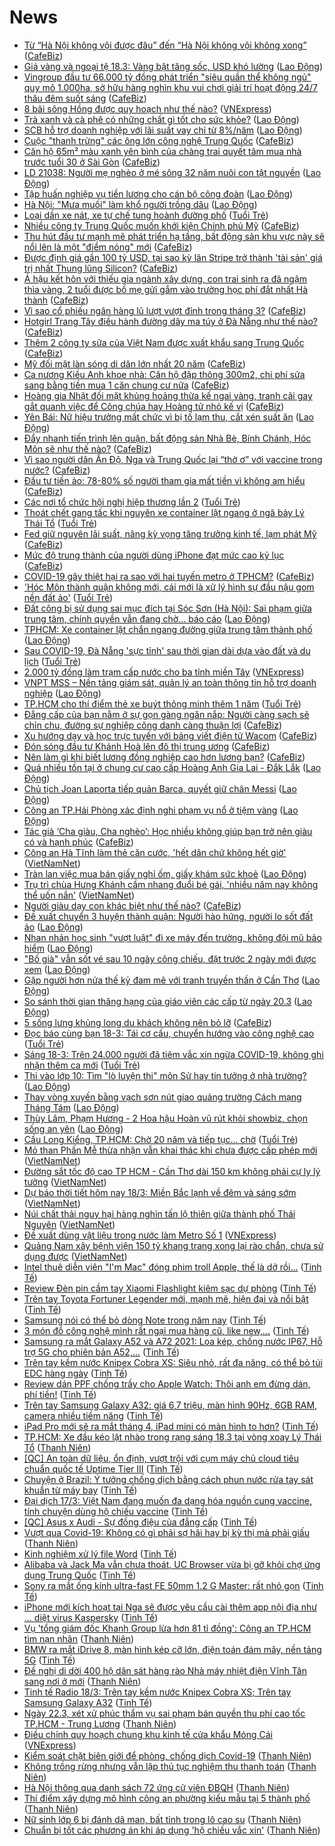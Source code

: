 # News

- [Từ “Hà Nội không vội được đâu” đến “Hà Nội không vội không xong”](https://cafebiz.vn/tu-ha-noi-khong-voi-duoc-dau-den-ha-noi-khong-voi-khong-xong-2021031809441902.chn) ([CafeBiz](https://cafebiz.vn))
- [Giá vàng và ngoại tệ 18.3: Vàng bật tăng sốc, USD khó lường](https://laodong.vn/video-thoi-su/gia-vang-va-ngoai-te-183-vang-bat-tang-soc-usd-kho-luong-890268.ldo) ([Lao Động](https://laodong.vn))
- [Vingroup đầu tư 66.000 tỷ đồng phát triển "siêu quần thể không ngủ" quy mô 1.000ha, sở hữu hàng nghìn khu vui chơi giải trí hoạt động 24/7 thâu đêm suốt sáng](https://cafebiz.vn/vingroup-dau-tu-66000-ty-dong-phat-trien-sieu-quan-the-khong-ngu-quy-mo-1000ha-so-huu-hang-nghin-khu-vui-choi-giai-tri-hoat-dong-24-7-thau-dem-suot-sang-20210318091047068.chn) ([CafeBiz](https://cafebiz.vn))
- [8 bãi sông Hồng được quy hoạch như thế nào?](https://vnexpress.net/8-bai-song-hong-duoc-quy-hoach-nhu-the-nao-4250038.html) ([VNExpress](https://vnexpress.net))
- [Trà xanh và cà phê có những chất gì tốt cho sức khỏe?](https://laodong.vn/dinh-duong-am-thuc/tra-xanh-va-ca-phe-co-nhung-chat-gi-tot-cho-suc-khoe-889927.ldo) ([Lao Động](https://laodong.vn))
- [SCB hỗ trợ doanh nghiệp với lãi suất vay chỉ từ 8%/năm](https://laodong.vn/kinh-te/scb-ho-tro-doanh-nghiep-voi-lai-suat-vay-chi-tu-8nam-890263.ldo) ([Lao Động](https://laodong.vn))
- [Cuộc "thanh trừng" các ông lớn công nghệ Trung Quốc](https://cafebiz.vn/cuoc-thanh-trung-cac-ong-lon-cong-nghe-trung-quoc-20210318084530424.chn) ([CafeBiz](https://cafebiz.vn))
- [Căn hộ 65m² màu xanh yên bình của chàng trai quyết tâm mua nhà trước tuổi 30 ở Sài Gòn](https://cafebiz.vn/can-ho-65m-mau-xanh-yen-binh-cua-chang-trai-quyet-tam-mua-nha-truoc-tuoi-30-o-sai-gon-20210318092130019.chn) ([CafeBiz](https://cafebiz.vn))
- [LD 21038: Người mẹ nghèo ở mé sông 32 năm nuôi con tật nguyền](https://laodong.vn/tlv-canh-doi/ld-21038-nguoi-me-ngheo-o-me-song-32-nam-nuoi-con-tat-nguyen-884806.ldo) ([Lao Động](https://laodong.vn))
- [Tập huấn nghiệp vụ tiền lương cho cán bộ công đoàn](https://laodong.vn/ldld-tphcm/tap-huan-nghiep-vu-tien-luong-cho-can-bo-cong-doan-890216.ldo) ([Lao Động](https://laodong.vn))
- [Hà Nội: &quot;Mưa muối&quot; làm khổ người trồng dâu](https://laodong.vn/xa-hoi/ha-noi-mua-muoi-lam-kho-nguoi-trong-dau-890198.ldo) ([Lao Động](https://laodong.vn))
- [Loại dần xe nát, xe tự chế tung hoành đường phố](https://tuoitre.vn/loai-dan-xe-nat-xe-tu-che-tung-hoanh-duong-pho-20210317192552878.htm) ([Tuổi Trẻ](https://tuoitre.vn))
- [Nhiều công ty Trung Quốc muốn khởi kiện Chính phủ Mỹ](https://cafebiz.vn/nhieu-cong-ty-trung-quoc-muon-khoi-kien-chinh-phu-my-20210318084707862.chn) ([CafeBiz](https://cafebiz.vn))
- [Thu hút đầu tư mạnh mẽ phát triển hạ tầng, bất động sản khu vực này sẽ nổi lên là một "điểm nóng" mới](https://cafebiz.vn/thu-hut-dau-tu-manh-me-phat-trien-ha-tang-bat-dong-san-khu-vuc-nay-se-noi-len-la-mot-diem-nong-moi-20210318085302405.chn) ([CafeBiz](https://cafebiz.vn))
- [Được định giá gần 100 tỷ USD, tại sao kỳ lân Stripe trở thành 'tài sản' giá trị nhất Thung lũng Silicon?](https://cafebiz.vn/duoc-dinh-gia-gan-100-ty-usd-tai-sao-ky-lan-stripe-tro-thanh-tai-san-gia-tri-nhat-thung-lung-silicon-20210318083417253.chn) ([CafeBiz](https://cafebiz.vn))
- [Á hậu kết hôn với thiếu gia ngành xây dựng, con trai sinh ra đã ngậm thìa vàng, 2 tuổi được bố mẹ gửi gắm vào trường học phí đắt nhất Hà thành](https://cafebiz.vn/a-hau-ket-hon-voi-thieu-gia-nganh-xay-dung-con-trai-sinh-ra-da-ngam-thia-vang-2-tuoi-duoc-bo-me-gui-gam-vao-truong-hoc-phi-dat-nhat-ha-thanh-2021031808460911.chn) ([CafeBiz](https://cafebiz.vn))
- [Vì sao cổ phiếu ngân hàng lũ lượt vượt đỉnh trong tháng 3?](https://cafebiz.vn/vi-sao-co-phieu-ngan-hang-lu-luot-vuot-dinh-trong-thang-3-20210318084547427.chn) ([CafeBiz](https://cafebiz.vn))
- [Hotgirl Trang Tây điều hành đường dây ma túy ở Đà Nẵng như thế nào?](https://cafebiz.vn/hotgirl-trang-tay-dieu-hanh-duong-day-ma-tuy-o-da-nang-nhu-the-nao-20210318084446387.chn) ([CafeBiz](https://cafebiz.vn))
- [Thêm 2 công ty sữa của Việt Nam được xuất khẩu sang Trung Quốc](https://cafebiz.vn/them-2-cong-ty-sua-cua-viet-nam-duoc-xuat-khau-sang-trung-quoc-20210318084429897.chn) ([CafeBiz](https://cafebiz.vn))
- [Mỹ đối mặt làn sóng di dân lớn nhất 20 năm](https://cafebiz.vn/my-doi-mat-lan-song-di-dan-lon-nhat-20-nam-20210318084343177.chn) ([CafeBiz](https://cafebiz.vn))
- [Ca nương Kiều Anh khoe nhà: Căn hộ đập thông 300m2, chi phí sửa sang bằng tiền mua 1 căn chung cư nữa](https://cafebiz.vn/ca-nuong-kieu-anh-khoe-nha-can-ho-dap-thong-300m2-chi-phi-sua-sang-bang-tien-mua-1-can-chung-cu-nua-20210318084244638.chn) ([CafeBiz](https://cafebiz.vn))
- [Hoàng gia Nhật đối mặt khủng hoảng thừa kế ngai vàng, tranh cãi gay gắt quanh việc để Công chúa hay Hoàng tử nhỏ kế vị](https://cafebiz.vn/hoang-gia-nhat-doi-mat-khung-hoang-thua-ke-ngai-vang-tranh-cai-gay-gat-quanh-viec-de-cong-chua-hay-hoang-tu-nho-ke-vi-20210318084058715.chn) ([CafeBiz](https://cafebiz.vn))
- [Yên Bái: Nữ hiệu trưởng mất chức vì bị tố lạm thu, cắt xén suất ăn](https://laodong.vn/giao-duc/yen-bai-nu-hieu-truong-mat-chuc-vi-bi-to-lam-thu-cat-xen-suat-an-889429.ldo) ([Lao Động](https://laodong.vn))
- [Đẩy nhanh tiến trình lên quận, bất động sản Nhà Bè, Bính Chánh, Hóc Môn sẽ như thế nào?](https://cafebiz.vn/day-nhanh-tien-trinh-len-quan-bat-dong-san-nha-be-binh-chanh-hoc-mon-se-nhu-the-nao-2021031808364669.chn) ([CafeBiz](https://cafebiz.vn))
- [Vì sao người dân Ấn Độ, Nga và Trung Quốc lại “thờ ơ” với vaccine trong nước?](https://cafebiz.vn/vi-sao-nguoi-dan-an-do-nga-va-trung-quoc-lai-tho-o-voi-vaccine-trong-nuoc-20210318083619389.chn) ([CafeBiz](https://cafebiz.vn))
- [Đầu tư tiền ảo: 78-80% số người tham gia mất tiền vì không am hiểu](https://cafebiz.vn/dau-tu-tien-ao-78-80-so-nguoi-tham-gia-mat-tien-vi-khong-am-hieu-20210318083352901.chn) ([CafeBiz](https://cafebiz.vn))
- [Các nơi tổ chức hội nghị hiệp thương lần 2](https://tuoitre.vn/cac-noi-to-chuc-hoi-nghi-hiep-thuong-lan-2-20210318082049719.htm) ([Tuổi Trẻ](https://tuoitre.vn))
- [Thoát chết gang tấc khi nguyên xe container lật ngang ở ngã bảy Lý Thái Tổ](https://tuoitre.vn/thoat-chet-gang-tac-khi-nguyen-xe-container-lat-ngang-o-nga-bay-ly-thai-to-20210318081349637.htm) ([Tuổi Trẻ](https://tuoitre.vn))
- [Fed giữ nguyên lãi suất, nâng kỳ vọng tăng trưởng kinh tế, lạm phát Mỹ](https://cafebiz.vn/fed-giu-nguyen-lai-suat-nang-ky-vong-tang-truong-kinh-te-lam-phat-my-20210318082931667.chn) ([CafeBiz](https://cafebiz.vn))
- [Mức độ trung thành của người dùng iPhone đạt mức cao kỷ lục](https://cafebiz.vn/muc-do-trung-thanh-cua-nguoi-dung-iphone-dat-muc-cao-ky-luc-20210318082827733.chn) ([CafeBiz](https://cafebiz.vn))
- [COVID-19 gây thiệt hại ra sao với hai tuyến metro ở TPHCM?](https://cafebiz.vn/covid-19-gay-thiet-hai-ra-sao-voi-hai-tuyen-metro-o-tphcm-20210318082720143.chn) ([CafeBiz](https://cafebiz.vn))
- ['Hóc Môn thành quận không mới, cái mới là xử lý hình sự đầu nậu gom nền đất ảo'](https://tuoitre.vn/hoc-mon-thanh-quan-khong-moi-cai-moi-la-xu-ly-hinh-su-dau-nau-gom-nen-dat-ao-20210318075707371.htm) ([Tuổi Trẻ](https://tuoitre.vn))
- [Đất công bị sử dụng sai mục đích tại Sóc Sơn (Hà Nội): Sai phạm giữa trung tâm, chính quyền vẫn đang chờ... báo cáo](https://laodong.vn/xa-hoi/dat-cong-bi-su-dung-sai-muc-dich-tai-soc-son-ha-noi-sai-pham-giua-trung-tam-chinh-quyen-van-dang-cho-bao-cao-890172.ldo) ([Lao Động](https://laodong.vn))
- [TPHCM: Xe container lật chắn ngang đường giữa trung tâm thành phố](https://laodong.vn/xa-hoi/tphcm-xe-container-lat-chan-ngang-duong-giua-trung-tam-thanh-pho-890242.ldo) ([Lao Động](https://laodong.vn))
- [Sau COVID-19, Đà Nẵng 'sực tỉnh' sau thời gian dài dựa vào đất và du lịch](https://tuoitre.vn/sau-covid-19-da-nang-suc-tinh-sau-thoi-gian-dai-dua-vao-dat-va-du-lich-20210318081457345.htm) ([Tuổi Trẻ](https://tuoitre.vn))
- [2.000 tỷ đồng làm trạm cấp nước cho ba tỉnh miền Tây](https://vnexpress.net/2-000-ty-dong-lam-tram-cap-nuoc-cho-ba-tinh-mien-tay-4249913.html) ([VNExpress](https://vnexpress.net))
- [VNPT MSS – Nền tảng giám sát, quản lý an toàn thông tin hỗ trợ doanh nghiệp](https://laodong.vn/kinh-te/vnpt-mss--nen-tang-giam-sat-quan-ly-an-toan-thong-tin-ho-tro-doanh-nghiep-890175.ldo) ([Lao Động](https://laodong.vn))
- [TP.HCM cho thí điểm thẻ xe buýt thông minh thêm 1 năm](https://tuoitre.vn/tp-hcm-cho-thi-diem-the-xe-buyt-thong-minh-them-1-nam-20210318074612888.htm) ([Tuổi Trẻ](https://tuoitre.vn))
- [Đẳng cấp của bạn nằm ở sự gọn gàng ngăn nắp: Người càng sạch sẽ chỉn chu, đường sự nghiệp công danh càng thuận lợi](https://cafebiz.vn/dang-cap-cua-ban-nam-o-su-gon-gang-ngan-nap-nguoi-cang-sach-se-chin-chu-duong-su-nghiep-cong-danh-cang-thuan-loi-20210316102252502.chn) ([CafeBiz](https://cafebiz.vn))
- [Xu hướng dạy và học trực tuyến với bảng viết điện tử Wacom](https://cafebiz.vn/xu-huong-day-va-hoc-truc-tuyen-voi-bang-viet-dien-tu-wacom-2021031722241727.chn) ([CafeBiz](https://cafebiz.vn))
- [Đón sóng đầu tư Khánh Hoà lên đô thị trung ương](https://cafebiz.vn/don-song-dau-tu-khanh-hoa-len-do-thi-trung-uong-20210317163742397.chn) ([CafeBiz](https://cafebiz.vn))
- [Nên làm gì khi biết lương đồng nghiệp cao hơn lương bạn?](https://cafebiz.vn/nen-lam-gi-khi-biet-luong-dong-nghiep-cao-hon-luong-ban-20210317161745583.chn) ([CafeBiz](https://cafebiz.vn))
- [Quá nhiều tồn tại ở chung cư cao cấp Hoàng Anh Gia Lai - Đắk Lắk](https://laodong.vn/xa-hoi/qua-nhieu-ton-tai-o-chung-cu-cao-cap-hoang-anh-gia-lai-dak-lak-890163.ldo) ([Lao Động](https://laodong.vn))
- [Chủ tịch Joan Laporta tiếp quản Barca, quyết giữ chân Messi](https://laodong.vn/bong-da-quoc-te/chu-tich-joan-laporta-tiep-quan-barca-quyet-giu-chan-messi-890235.ldo) ([Lao Động](https://laodong.vn))
- [Công an TP.Hải Phòng xác định nghi phạm vụ nổ ở tiệm vàng](https://laodong.vn/phap-luat/cong-an-tphai-phong-xac-dinh-nghi-pham-vu-no-o-tiem-vang-890237.ldo) ([Lao Động](https://laodong.vn))
- [Tác giả ‘Cha giàu, Cha nghèo’: Học nhiều không giúp bạn trở nên giàu có và hạnh phúc](https://cafebiz.vn/tac-gia-cha-giau-cha-ngheo-hoc-nhieu-khong-giup-ban-tro-nen-giau-co-va-hanh-phuc-20210317160653474.chn) ([CafeBiz](https://cafebiz.vn))
- [Công an Hà Tĩnh làm thẻ căn cước, 'hết dân chứ không hết giờ'](http://vietnamnet.vn/vn/thoi-su/cong-an-ha-tinh-lam-the-can-cuoc-het-dan-chu-khong-het-gio-720412.html) ([VietNamNet](https://vietnamnet.vn))
- [Tràn lan việc mua bán giấy nghỉ ốm, giấy khám sức khoẻ](https://laodong.vn/thoi-su/tran-lan-viec-mua-ban-giay-nghi-om-giay-kham-suc-khoe-890188.ldo) ([Lao Động](https://laodong.vn))
- [Trụ trì chùa Hưng Khánh cầm nhang đuổi bé gái, 'nhiều năm nay không thể uốn nắn'](http://vietnamnet.vn/vn/thoi-su/tru-tri-chua-hung-khanh-cam-nhang-duoi-be-gai-nhieu-nam-nay-khong-the-uon-nan-720407.html) ([VietNamNet](https://vietnamnet.vn))
- [Người giàu dạy con khác biệt như thế nào?](https://cafebiz.vn/nguoi-giau-day-con-khac-biet-nhu-the-nao-2021031715071666.chn) ([CafeBiz](https://cafebiz.vn))
- [Đề xuất chuyển 3 huyện thành quận: Người hào hứng, người lo sốt đất ảo](https://laodong.vn/video/de-xuat-chuyen-3-huyen-thanh-quan-nguoi-hao-hung-nguoi-lo-sot-dat-ao-890137.ldo) ([Lao Động](https://laodong.vn))
- [Nhan nhản học sinh &quot;vượt luật&quot; đi xe máy đến trường, không đội mũ bảo hiểm](https://laodong.vn/photo/nhan-nhan-hoc-sinh-vuot-luat-di-xe-may-den-truong-khong-doi-mu-bao-hiem-890182.ldo) ([Lao Động](https://laodong.vn))
- [&quot;Bố già&quot; vẫn sốt vé sau 10 ngày công chiếu, đặt trước 2 ngày mới được xem](https://laodong.vn/photo/bo-gia-van-sot-ve-sau-10-ngay-cong-chieu-dat-truoc-2-ngay-moi-duoc-xem-890200.ldo) ([Lao Động](https://laodong.vn))
- [Gặp người hơn nửa thế kỷ đam mê với tranh truyền thần ở Cần Thơ](https://laodong.vn/video/gap-nguoi-hon-nua-the-ky-dam-me-voi-tranh-truyen-than-o-can-tho-889263.ldo) ([Lao Động](https://laodong.vn))
- [So sánh thời gian thăng hạng của giáo viên các cấp từ ngày 20.3](https://laodong.vn/infographic/so-sanh-thoi-gian-thang-hang-cua-giao-vien-cac-cap-tu-ngay-203-889784.ldo) ([Lao Động](https://laodong.vn))
- [5 sống lưng khủng long du khách không nên bỏ lỡ](https://cafebiz.vn/5-song-lung-khung-long-du-khach-khong-nen-bo-lo-20210317162821781.chn) ([CafeBiz](https://cafebiz.vn))
- [Đọc báo cùng bạn 18-3: Tái cơ cấu, chuyển hướng vào công nghệ cao](https://tuoitre.vn/doc-bao-cung-ban-18-3-tai-co-cau-chuyen-huong-vao-cong-nghe-cao-20210318050309562.htm) ([Tuổi Trẻ](https://tuoitre.vn))
- [Sáng 18-3: Trên 24.000 người đã tiêm vắc xin ngừa COVID-19, không ghi nhận thêm ca mới](https://tuoitre.vn/sang-18-3-tren-24-000-nguoi-da-tiem-vacxin-ngua-covid-19-khong-ghi-nhan-them-ca-moi-20210318061159726.htm) ([Tuổi Trẻ](https://tuoitre.vn))
- [Thi vào lớp 10: Tìm &quot;lò luyện thi&quot; môn Sử hay tin tưởng ở nhà trường?](https://laodong.vn/video/thi-vao-lop-10-tim-lo-luyen-thi-mon-su-hay-tin-tuong-o-nha-truong-890151.ldo) ([Lao Động](https://laodong.vn))
- [Thay vòng xuyến bằng vạch sơn nút giao quảng trường Cách mạng Tháng Tám](https://laodong.vn/photo/thay-vong-xuyen-bang-vach-son-nut-giao-quang-truong-cach-mang-thang-tam-890169.ldo) ([Lao Động](https://laodong.vn))
- [Thùy Lâm, Phạm Hương - 2 Hoa hậu Hoàn vũ rút khỏi showbiz, chọn sống an yên](https://laodong.vn/photo/thuy-lam-pham-huong-2-hoa-hau-hoan-vu-rut-khoi-showbiz-chon-song-an-yen-890208.ldo) ([Lao Động](https://laodong.vn))
- [Cầu Long Kiểng, TP.HCM: Chờ 20 năm và tiếp tục... chờ](https://tuoitre.vn/cau-long-kieng-tp-hcm-cho-20-nam-va-tiep-tuc-cho-20210317234338615.htm) ([Tuổi Trẻ](https://tuoitre.vn))
- [Mỏ than Phấn Mễ thừa nhận vẫn khai thác khi chưa được cấp phép mới](http://vietnamnet.vn/vn/thoi-su/moi-truong/mo-than-phan-me-thua-nhan-van-khai-thac-khi-chua-duoc-cap-phep-moi-720397.html) ([VietNamNet](https://vietnamnet.vn))
- [Đường sắt tốc độ cao TP HCM - Cần Thơ dài 150 km không phải cự ly lý tưởng](http://vietnamnet.vn/vn/thoi-su/an-toan-giao-thong/duong-sat-toc-do-cao-tp-hcm-can-tho-dai-150-km-khong-phai-cu-ly-ly-tuong-720403.html) ([VietNamNet](https://vietnamnet.vn))
- [Dự báo thời tiết hôm nay 18/3: Miền Bắc lạnh về đêm và sáng sớm](http://vietnamnet.vn/vn/thoi-su/du-bao-thoi-tiet-hom-nay-18-3-mien-bac-lanh-ve-dem-va-sang-som-720322.html) ([VietNamNet](https://vietnamnet.vn))
- [Núi chất thải nguy hại hàng nghìn tấn lộ thiên giữa thành phố Thái Nguyên](http://vietnamnet.vn/vn/thoi-su/moi-truong/nui-chat-thai-nguy-hai-hang-nghin-tan-lo-thien-giua-thanh-pho-thai-nguyen-719868.html) ([VietNamNet](https://vietnamnet.vn))
- [Đề xuất dùng vật liệu trong nước làm Metro Số 1](https://vnexpress.net/de-xuat-dung-vat-lieu-trong-nuoc-lam-metro-so-1-4250009.html) ([VNExpress](https://vnexpress.net))
- [Quảng Nam xây bệnh viện 150 tỷ khang trang xong lại rào chắn, chưa sử dụng được](http://vietnamnet.vn/vn/thoi-su/quang-nam-xay-benh-vien-150-ty-khang-trang-xong-lai-rao-chan-chua-su-dung-duoc-720334.html) ([VietNamNet](https://vietnamnet.vn))
- [Intel thuê diễn viên "I'm Mac" đóng phim troll Apple, thế là dở rồi...](https://tinhte.vn/thread/intel-thue-dien-vien-im-mac-dong-phim-troll-apple-the-la-do-roi.3295158/) ([Tinh Tế](https://tinhte.vn))
- [Review Đèn pin cầm tay Xiaomi Flashlight kiêm sạc dự phòng](https://tinhte.vn/thread/review-den-pin-cam-tay-xiaomi-flashlight-kiem-sac-du-phong.3295233/) ([Tinh Tế](https://tinhte.vn))
- [Trên tay Toyota Fortuner Legender mới, mạnh mẽ, hiện đại và nổi bật](https://tinhte.vn/thread/tren-tay-toyota-fortuner-legender-moi-manh-me-hien-dai-va-noi-bat.3292319/) ([Tinh Tế](https://tinhte.vn))
- [Samsung nói có thể bỏ dòng Note trong năm nay](https://tinhte.vn/thread/samsung-noi-co-the-bo-dong-note-trong-nam-nay.3295205/) ([Tinh Tế](https://tinhte.vn))
- [3 món đồ công nghệ mình rất ngại mua hàng cũ, like new,...](https://tinhte.vn/thread/3-mon-do-cong-nghe-minh-rat-ngai-mua-hang-cu-like-new.3293652/) ([Tinh Tế](https://tinhte.vn))
- [Samsung ra mắt Galaxy A52 và A72 2021: Loa kép, chống nước IP67, Hỗ trợ 5G cho phiên bản A52,...](https://tinhte.vn/thread/samsung-ra-mat-galaxy-a52-va-a72-2021-loa-kep-chong-nuoc-ip67-ho-tro-5g-cho-phien-ban-a52.3295150/) ([Tinh Tế](https://tinhte.vn))
- [Trên tay kềm nước Knipex Cobra XS: Siêu nhỏ, rất đa năng, có thể bỏ túi EDC hàng ngày](https://tinhte.vn/thread/tren-tay-kem-nuoc-knipex-cobra-xs-sieu-nho-rat-da-nang-co-the-bo-tui-edc-hang-ngay.3294994/) ([Tinh Tế](https://tinhte.vn))
- [Review dán PPF chống trầy cho Apple Watch: Thôi anh em đừng dán, phí tiền!](https://tinhte.vn/thread/review-dan-ppf-chong-tray-cho-apple-watch-thoi-anh-em-dung-dan-phi-tien.3294848/) ([Tinh Tế](https://tinhte.vn))
- [Trên tay Samsung Galaxy A32: giá 6,7 triệu, màn hình 90Hz, 6GB RAM, camera nhiều tiềm năng](https://tinhte.vn/thread/tren-tay-samsung-galaxy-a32-gia-6-7-trieu-man-hinh-90hz-6gb-ram-camera-nhieu-tiem-nang.3295119/) ([Tinh Tế](https://tinhte.vn))
- [iPad Pro mới sẽ ra mắt tháng 4, iPad mini có màn hình to hơn?](https://tinhte.vn/thread/ipad-pro-moi-se-ra-mat-thang-4-ipad-mini-co-man-hinh-to-hon.3295269/) ([Tinh Tế](https://tinhte.vn))
- [TP.HCM: Xe đầu kéo lật nhào trong rạng sáng 18.3 tại vòng xoay Lý Thái Tổ](https://thanhnien.vn/thoi-su/tphcm-xe-dau-keo-lat-nhao-trong-rang-sang-183-tai-vong-xoay-ly-thai-to-1355720.html) ([Thanh Niên](https://thanhnien.vn))
- [[QC] An toàn dữ liệu, ổn định, vượt trội với cụm máy chủ cloud tiêu chuẩn quốc tế Uptime Tier III](https://tinhte.vn/thread/qc-an-toan-du-lieu-on-dinh-vuot-troi-voi-cum-may-chu-cloud-tieu-chuan-quoc-te-uptime-tier-iii.3294197/) ([Tinh Tế](https://tinhte.vn))
- [Chuyện ở Brazil: Ý tưởng chống dịch bằng cách phun nước rửa tay sát khuẩn từ máy bay](https://tinhte.vn/thread/chuyen-o-brazil-y-tuong-chong-dich-bang-cach-phun-nuoc-rua-tay-sat-khuan-tu-may-bay.3295223/) ([Tinh Tế](https://tinhte.vn))
- [Đại dịch 17/3: Việt Nam đang muốn đa dạng hóa nguồn cung vaccine, tính chuyện dùng hộ chiếu vaccine](https://tinhte.vn/thread/dai-dich-17-3-viet-nam-dang-muon-da-dang-hoa-nguon-cung-vaccine-tinh-chuyen-dung-ho-chieu-vaccine.3295072/) ([Tinh Tế](https://tinhte.vn))
- [[QC] Asus x Audi - Sự đồng điệu của đẳng cấp](https://tinhte.vn/thread/qc-asus-x-audi-su-dong-dieu-cua-dang-cap.3294715/) ([Tinh Tế](https://tinhte.vn))
- [Vượt qua Covid-19: Không có gì phải sợ hãi hay bị kỳ thị mà phải giấu](https://thanhnien.vn/thoi-su/vuot-qua-covid-19-khong-co-gi-phai-so-hai-hay-bi-ky-thi-ma-phai-giau-1355484.html) ([Thanh Niên](https://thanhnien.vn))
- [Kinh nghiệm xử lý file Word](https://tinhte.vn/thread/kinh-nghiem-xu-ly-file-word.3290487/) ([Tinh Tế](https://tinhte.vn))
- [Alibaba và Jack Ma vẫn chưa thoát, UC Browser vừa bị gỡ khỏi chợ ứng dụng Trung Quốc](https://tinhte.vn/thread/alibaba-va-jack-ma-van-chua-thoat-uc-browser-vua-bi-go-khoi-cho-ung-dung-trung-quoc.3294936/) ([Tinh Tế](https://tinhte.vn))
- [Sony ra mắt ống kính ultra-fast FE 50mm 1.2 G Master: rất nhỏ gọn](https://tinhte.vn/thread/sony-ra-mat-ong-kinh-ultra-fast-fe-50mm-1-2-g-master-rat-nho-gon.3294910/) ([Tinh Tế](https://tinhte.vn))
- [iPhone mới kích hoạt tại Nga sẽ được yêu cầu cài thêm app nội địa như ... diệt virus Kaspersky](https://tinhte.vn/thread/iphone-moi-kich-hoat-tai-nga-se-duoc-yeu-cau-cai-them-app-noi-dia-nhu-diet-virus-kaspersky.3295160/) ([Tinh Tế](https://tinhte.vn))
- [Vụ 'tổng giám đốc Khanh Group lừa hơn 81 tỉ đồng': Công an TP.HCM tìm nạn nhân](https://thanhnien.vn/thoi-su/vu-tong-giam-doc-khanh-group-lua-hon-81-ti-dong-cong-an-tphcm-tim-nan-nhan-1355681.html) ([Thanh Niên](https://thanhnien.vn))
- [BMW ra mắt iDrive 8, màn hình kép cỡ lớn, điện toán đám mây, nền tảng 5G](https://tinhte.vn/thread/bmw-ra-mat-idrive-8-man-hinh-kep-co-lon-dien-toan-dam-may-nen-tang-5g.3294060/) ([Tinh Tế](https://tinhte.vn))
- [Đề nghị di dời 400 hộ dân sát hàng rào Nhà máy nhiệt điện Vĩnh Tân sang nơi ở mới](https://thanhnien.vn/thoi-su/de-nghi-di-doi-400-ho-dan-sat-hang-rao-nha-may-nhiet-dien-vinh-tan-sang-noi-o-moi-1355624.html) ([Thanh Niên](https://thanhnien.vn))
- [Tinh tế Radio 18/3: Trên tay kềm nước Knipex Cobra XS; Trên tay Samsung Galaxy A32](https://tinhte.vn/thread/tinh-te-radio-18-3-tren-tay-kem-nuoc-knipex-cobra-xs-tren-tay-samsung-galaxy-a32.3295292/) ([Tinh Tế](https://tinhte.vn))
- [Ngày 22.3, xét xử phúc thẩm vụ sai phạm bán quyền thu phí cao tốc TP.HCM - Trung Lương](https://thanhnien.vn/thoi-su/ngay-223-xet-xu-phuc-tham-vu-sai-pham-ban-quyen-thu-phi-cao-toc-tphcm-trung-luong-1355622.html) ([Thanh Niên](https://thanhnien.vn))
- [Điều chỉnh quy hoạch chung khu kinh tế cửa khẩu Móng Cái](https://vnexpress.net/dieu-chinh-quy-hoach-chung-khu-kinh-te-cua-khau-mong-cai-4250029.html) ([VNExpress](https://vnexpress.net))
- [Kiểm soát chặt biên giới để phòng, chống dịch Covid-19](https://thanhnien.vn/thoi-su/kiem-soat-chat-bien-gioi-de-phong-chong-dich-covid-19-1355289.html) ([Thanh Niên](https://thanhnien.vn))
- [Không trồng rừng nhưng vẫn lập thủ tục nghiệm thu thanh toán](https://thanhnien.vn/thoi-su/khong-trong-rung-nhung-van-lap-thu-tuc-nghiem-thu-thanh-toan-1355570.html) ([Thanh Niên](https://thanhnien.vn))
- [Hà Nội thông qua danh sách 72 ứng cử viên ĐBQH](https://thanhnien.vn/thoi-su/ha-noi-thong-qua-danh-sach-72-ung-cu-vien-dbqh-1355630.html) ([Thanh Niên](https://thanhnien.vn))
- [Thí điểm xây dựng mô hình công an phường kiểu mẫu tại 5 thành phố](https://thanhnien.vn/thoi-su/thi-diem-xay-dung-mo-hinh-cong-an-phuong-kieu-mau-tai-5-thanh-pho-1355629.html) ([Thanh Niên](https://thanhnien.vn))
- [Nữ sinh lớp 6 bị đánh dã man, bất tỉnh trong lô cao su](https://thanhnien.vn/thoi-su/nu-sinh-lop-6-bi-danh-da-man-bat-tinh-trong-lo-cao-su-1355656.html) ([Thanh Niên](https://thanhnien.vn))
- [Chuẩn bị tốt các phương án khi áp dụng 'hộ chiếu vắc xin'](https://thanhnien.vn/thoi-su/chuan-bi-tot-cac-phuong-an-khi-ap-dung-ho-chieu-vac-xin-1355623.html) ([Thanh Niên](https://thanhnien.vn))
